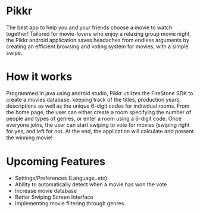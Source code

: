 # Pikkr

The best app to help you and your friends choose a movie to watch together! Tailored for movie-lovers who enjoy a relaxing group movie night, the Pikkr android application saves headaches from endless arguments by creating an efficient browsing and voting system for movies, with a simple swipe. 

# How it works

Programmed in java using android studio, Pikkr utilizes the FireStone SDK to create a movies database, keeping track of the titles, production years, descriptions as well as the unique 6-digit codes for individual rooms. 
From the home page, the user can either create a room specifying the number of people and types of genres, or enter a room using a 6-digit code. Once everyone joins, the user can start swiping to vote for movies (swiping right for yes, and left for no). At the end, the application will calculate and present the winning movie!

# Upcoming Features
- Settings/Preferences (Language..etc)
- Ability to automatically detect when a movie has won the vote
- Increase movie database
- Better Swiping Screen Interface
- Implementing movie filtering through genres

